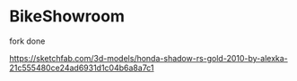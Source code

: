# BikeShowroom
fork done


https://sketchfab.com/3d-models/honda-shadow-rs-gold-2010-by-alexka-21c555480ce24ad6931d1c04b6a8a7c1
